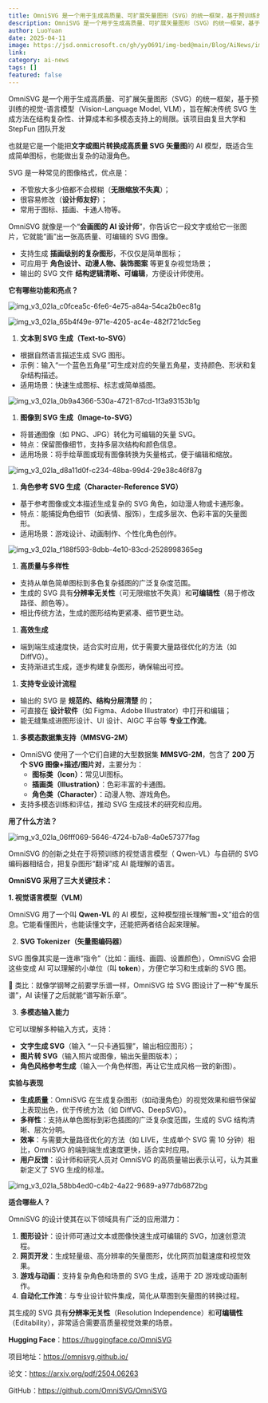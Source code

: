 ```yaml
---
title: OmniSVG 是一个用于生成高质量、可扩展矢量图形（SVG）的统一框架，基于预训练的视觉-语言模型（Vision-Language Model, VLM），旨在解决传统 SVG 生成方法在结构复杂性、计算成本和多模态支持上的局限。该项目由复旦大学和 StepFun 团队开发
description: OmniSVG 是一个用于生成高质量、可扩展矢量图形（SVG）的统一框架，基于预训练的视觉-语言模型（Vision-Language Model, VLM），旨在解决传统 SVG 生成方法在结构复杂性...
author: LuoYuan
date: 2025-04-11
image: https://jsd.onmicrosoft.cn/gh/yy0691/img-bed@main/Blog/AiNews/img_v3_02la_c0fcea5c-6fe6-4e75-a84a-54ca2b0ec81g.jpg
link: 
category: ai-news
tags: []
featured: false
---
```

OmniSVG 是一个用于生成高质量、可扩展矢量图形（SVG）的统一框架，基于预训练的视觉-语言模型（Vision-Language Model, VLM），旨在解决传统 SVG 生成方法在结构复杂性、计算成本和多模态支持上的局限。该项目由复旦大学和 StepFun 团队开发

也就是它是一个能把**文字或图片转换成高质量 SVG 矢量图**的 AI 模型，既适合生成简单图标，也能做出复杂的动漫角色。

SVG 是一种常见的图像格式，优点是：

- 不管放大多少倍都不会模糊（**无限缩放不失真**）；
- 很容易修改（**设计师友好**）；
- 常用于图标、插画、卡通人物等。

OmniSVG 就像是一个“**会画图的 AI 设计师**”，你告诉它一段文字或给它一张图片，它就能“画”出一张高质量、可编辑的 SVG 图像。

- 支持生成 **插画级别的复杂图形**，不仅仅是简单图标；
- 可应用于 **角色设计、动漫人物、装饰图案** 等更复杂视觉场景；
- 输出的 SVG 文件 **结构逻辑清晰、可编辑**，方便设计师使用。



**它有哪些功能和亮点？**

![img_v3_02la_c0fcea5c-6fe6-4e75-a84a-54ca2b0ec81g](https://jsd.onmicrosoft.cn/gh/yy0691/img-bed@main/Blog/AiNews/img_v3_02la_c0fcea5c-6fe6-4e75-a84a-54ca2b0ec81g.jpg)

![img_v3_02la_65b4f49e-971e-4205-ac4e-482f721dc5eg](https://jsd.onmicrosoft.cn/gh/yy0691/img-bed@main/Blog/AiNews/img_v3_02la_65b4f49e-971e-4205-ac4e-482f721dc5eg.jpg)

1. **文本到 SVG 生成（Text-to-SVG）**

- 根据自然语言描述生成 SVG 图形。
- 示例：输入“一个蓝色五角星”可生成对应的矢量五角星，支持颜色、形状和复杂结构描述。
- 适用场景：快速生成图标、标志或简单插图。

![img_v3_02la_0b9a4366-530a-4721-87cd-1f3a93153b1g](https://jsd.onmicrosoft.cn/gh/yy0691/img-bed@main/Blog/AiNews/img_v3_02la_0b9a4366-530a-4721-87cd-1f3a93153b1g.jpg)

1. **图像到 SVG 生成（Image-to-SVG）**

- 将普通图像（如 PNG、JPG）转化为可编辑的矢量 SVG。
- 特点：保留图像细节，支持多层次结构和颜色信息。
- 适用场景：将手绘草图或现有图像转换为矢量格式，便于编辑和缩放。

![img_v3_02la_d8a11d0f-c234-48ba-99d4-29e38c46f87g](https://jsd.onmicrosoft.cn/gh/yy0691/img-bed@main/Blog/AiNews/img_v3_02la_d8a11d0f-c234-48ba-99d4-29e38c46f87g.jpg)

1. **角色参考 SVG 生成（Character-Reference SVG）**

- 基于参考图像或文本描述生成复杂的 SVG 角色，如动漫人物或卡通形象。
- 特点：能捕捉角色细节（如表情、服饰），生成多层次、色彩丰富的矢量图形。
- 适用场景：游戏设计、动画制作、个性化角色创作。

![img_v3_02la_f188f593-8dbb-4e10-83cd-2528998365eg](https://jsd.onmicrosoft.cn/gh/yy0691/img-bed@main/Blog/AiNews/img_v3_02la_f188f593-8dbb-4e10-83cd-2528998365eg.jpg)

1. **高质量与多样性**

- 支持从单色简单图标到多色复杂插图的广泛复杂度范围。
- 生成的 SVG 具有**分辨率无关性**（可无限缩放不失真）和**可编辑性**（易于修改路径、颜色等）。
- 相比传统方法，生成的图形结构更紧凑、细节更生动。

1. **高效生成**

- 端到端生成速度快，适合实时应用，优于需要大量路径优化的方法（如 DiffVG）。
- 支持渐进式生成，逐步构建复杂图形，确保输出可控。

1. **支持专业设计流程**

- 输出的 SVG 是 **规范的、结构分层清楚** 的；
- 可直接在 **设计软件**（如 Figma、Adobe Illustrator）中打开和编辑；
- 能无缝集成进图形设计、UI 设计、AIGC 平台等 **专业工作流**。

1. **多模态数据集支持（MMSVG-2M）**

- OmniSVG 使用了一个它们自建的大型数据集 **MMSVG-2M**，包含了 **200 万个 SVG 图像+描述/图片对**，主要分为：
  - **图标类（Icon）**：常见UI图标。
  - **插画类（Illustration）**：色彩丰富的卡通图。
  - **角色类（Character）**：动漫人物、游戏角色。
- 支持多模态训练和评估，推动 SVG 生成技术的研究和应用。

**用了什么方法？**

![img_v3_02la_06fff069-5646-4724-b7a8-4a0e57377fag](https://jsd.onmicrosoft.cn/gh/yy0691/img-bed@main/Blog/AiNews/img_v3_02la_06fff069-5646-4724-b7a8-4a0e57377fag.jpg)

OmniSVG 的创新之处在于将预训练的视觉语言模型（ Qwen-VL）与自研的 SVG 编码器相结合，把复杂图形“翻译”成 AI 能理解的语言。

**OmniSVG 采用了三大关键技术：**

**1. 视觉语言模型（VLM）**

OmniSVG 用了一个叫 **Qwen-VL** 的 AI 模型，这种模型擅长理解“图+文”组合的信息。它能看懂图片，也能读懂文字，还能把两者结合起来理解。

2. **SVG Tokenizer（矢量图编码器）**

SVG 图像其实是一连串“指令”（比如：画线、画圆、设置颜色），OmniSVG 会把这些变成 AI 可以理解的小单位（叫 **token**），方便它学习和生成新的 SVG 图。

📝 类比：就像学钢琴之前要学乐谱一样，OmniSVG 给 SVG 图设计了一种“专属乐谱”，AI 读懂了之后就能“谱写新乐章”。

3. **多模态输入能力**

它可以理解多种输入方式，支持：

- **文字生成 SVG**（输入 “一只卡通狐狸”，输出相应图形）；
- **图片转 SVG**（输入照片或图像，输出矢量图版本）；
- **角色风格参考生成**（输入一个角色样图，再让它生成风格一致的新图）。

**实验与表现**

- **生成质量**：OmniSVG 在生成复杂图形（如动漫角色）的视觉效果和细节保留上表现出色，优于传统方法（如 DiffVG、DeepSVG）。
- **多样性**：支持从单色图标到彩色插图的广泛复杂度范围，生成的 SVG 结构清晰、层次分明。
- **效率**：与需要大量路径优化的方法（如 LIVE，生成单个 SVG 需 10 分钟）相比，OmniSVG 的端到端生成速度更快，适合实时应用。
- **用户反馈**：设计师和研究人员对 OmniSVG 的高质量输出表示认可，认为其重新定义了 SVG 生成的标准。

![img_v3_02la_58bb4ed0-c4b2-4a22-9689-a977db6872bg](https://jsd.onmicrosoft.cn/gh/yy0691/img-bed@main/Blog/AiNews/img_v3_02la_58bb4ed0-c4b2-4a22-9689-a977db6872bg.jpg)

**适合哪些人？**

OmniSVG 的设计使其在以下领域具有广泛的应用潜力：

1. **图形设计**：设计师可通过文本或图像快速生成可编辑的 SVG，加速创意流程。
2. **网页开发**：生成轻量级、高分辨率的矢量图形，优化网页加载速度和视觉效果。
3. **游戏与动画**：支持复杂角色和场景的 SVG 生成，适用于 2D 游戏或动画制作。
4. **自动化工作流**：与专业设计软件集成，简化从草图到矢量图的转换过程。

其生成的 SVG 具有**分辨率无关性**（Resolution Independence）和**可编辑性**（Editability），非常适合需要高质量视觉效果的场景。

**Hugging Face**：https://huggingface.co/OmniSVG 

项目地址：https://omnisvg.github.io/

论文：https://arxiv.org/pdf/2504.06263

GitHub：https://github.com/OmniSVG/OmniSVG